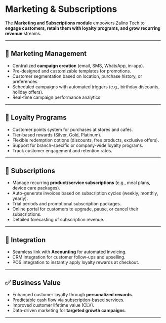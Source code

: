 # Marketing & Subscriptions

The **Marketing and Subscriptions module** empowers Zalino Tech to **engage customers, retain them with loyalty programs, and grow recurring revenue** streams.  

---

## 🔹 Marketing Management
- Centralized **campaign creation** (email, SMS, WhatsApp, in-app).  
- Pre-designed and customizable templates for promotions.  
- Customer segmentation based on location, purchase history, or preferences.  
- Scheduled campaigns with automated triggers (e.g., birthday discounts, holiday offers).  
- Real-time campaign performance analytics.  

---

## 🔹 Loyalty Programs
- Customer points system for purchases at stores and cafés.  
- Tier-based rewards (Silver, Gold, Platinum).  
- Flexible redemption options (discounts, free products, exclusive offers).  
- Support for branch-specific or company-wide loyalty programs.  
- Track customer engagement and retention rates.  

---

## 🔹 Subscriptions
- Manage recurring **product/service subscriptions** (e.g., meal plans, device care packages).  
- Auto-generate invoices based on subscription cycles (weekly, monthly, yearly).  
- Trial periods and promotional subscription packages.  
- Online portal for customers to upgrade, pause, or cancel their subscriptions.  
- Detailed forecasting of subscription revenue.  

---

## 🔹 Integration
- Seamless link with **Accounting** for automated invoicing.  
- CRM integration for customer follow-ups and upselling.  
- POS integration to instantly apply loyalty rewards at checkout.  

---

## ✅ Business Value
- Enhanced customer loyalty through **personalized rewards**.  
- Predictable cash flow via subscription-based services.  
- Improved customer lifetime value (CLV).  
- Data-driven marketing for **targeted growth campaigns**.  

---

